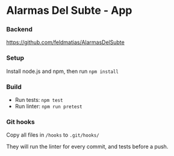 # Alarmas Del Subte - App


### Backend
https://github.com/feldmatias/AlarmasDelSubte

### Setup
Install node.js and npm, then run `npm install`

### Build
- Run tests: `npm test`
- Run linter: `npm run pretest`

### Git hooks
Copy all files in `/hooks` to `.git/hooks/`

They will run the linter for every commit, and tests before a push.
